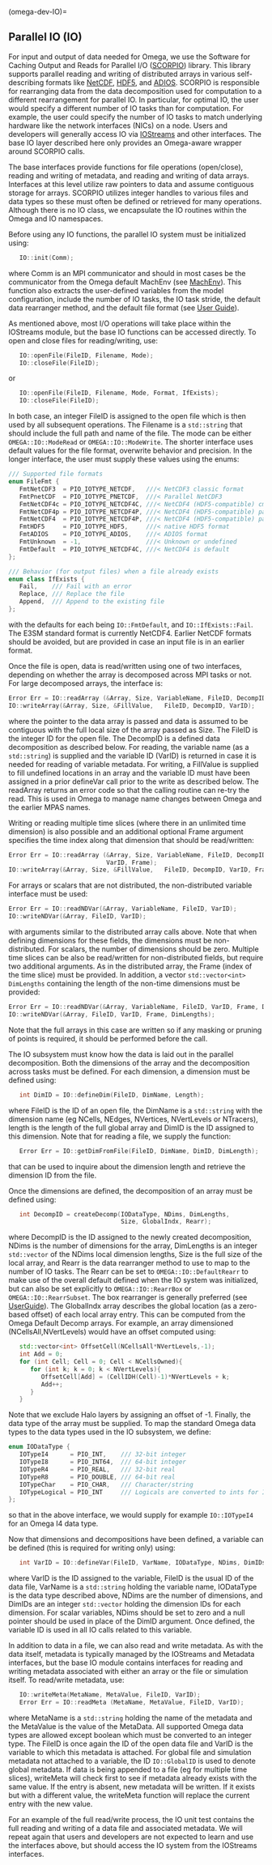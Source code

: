 (omega-dev-IO)=

## Parallel IO (IO)

For input and output of data needed for Omega, we use the Software for
Caching Output and Reads for Parallel I/O
([SCORPIO](https://github.com/E3SM-Project/scorpio)) library. This
library supports parallel reading and writing of distributed arrays in various
self-describing
formats like [NetCDF](https://docs.unidata.ucar.edu/netcdf/),
[HDF5](https://www.hdfgroup.org/solutions/hdf5/),
and [ADIOS](https://csmd.ornl.gov/adios).
SCORPIO is responsible for rearranging data from the data decomposition used
for computation to a different rearrangement for parallel IO. In particular,
for optimal IO, the user would specify a different number of IO tasks than
for computation. For example, the user could specify the number of IO tasks to
match underlying hardware like the network interfaces (NICs) on a node.
Users and developers will generally access IO via
[IOStreams](#omega-user-iostreams)
and other interfaces. The base IO layer described here only provides
an Omega-aware wrapper around SCORPIO calls.

The base interfaces provide functions for file operations (open/close),
reading and writing of metadata, and reading and writing of data arrays.
Interfaces at this level utilize raw pointers to data and assume
contiguous storage for arrays. SCORPIO utilizes integer handles
to various files and data types so these must often be defined or
retrieved for many operations. Although there is no IO class, we encapsulate
the IO routines within the Omega and IO namespaces.

Before using any IO functions, the parallel IO system must be initialized
using:
```c++
   IO::init(Comm);
```
where Comm is an MPI communicator and should in most cases be the communicator
from the Omega default MachEnv (see [MachEnv](#omega-dev-mach-env)). This
function also extracts the user-defined variables from the model configuration,
include the number of IO tasks, the IO task stride, the default data
rearranger method, and the default file format
(see [User Guide](#omega-user-IO)).

As mentioned above, most I/O operations will take place within the IOStreams
module, but the base IO functions can be accessed directly. To open and close
files for reading/writing, use:
```c++
   IO::openFile(FileID, Filename, Mode);
   IO::closeFile(FileID);
```
or
```c++
   IO::openFile(FileID, Filename, Mode, Format, IfExists);
   IO::closeFile(FileID);
```
In both case, an integer FileID is assigned to the open file which is then
used by all subsequent operations. The Filename is a ``std::string`` that
should include the full path and name of the file. The mode can be either
``OMEGA::IO::ModeRead`` or ``OMEGA::IO::ModeWrite``. The shorter interface
uses default values for the file format, overwrite behavior and precision.
In the longer interface, the user must supply these values using the enums:
```c++
/// Supported file formats
enum FileFmt {
   FmtNetCDF3  = PIO_IOTYPE_NETCDF,   ///< NetCDF3 classic format
   FmtPnetCDF  = PIO_IOTYPE_PNETCDF,  ///< Parallel NetCDF3
   FmtNetCDF4c = PIO_IOTYPE_NETCDF4C, ///< NetCDF4 (HDF5-compatible) cmpressed
   FmtNetCDF4p = PIO_IOTYPE_NETCDF4P, ///< NetCDF4 (HDF5-compatible) parallel
   FmtNetCDF4  = PIO_IOTYPE_NETCDF4P, ///< NetCDF4 (HDF5-compatible) parallel
   FmtHDF5     = PIO_IOTYPE_HDF5,     ///< native HDF5 format
   FmtADIOS    = PIO_IOTYPE_ADIOS,    ///< ADIOS format
   FmtUnknown  = -1,                  ///< Unknown or undefined
   FmtDefault  = PIO_IOTYPE_NETCDF4C, ///< NetCDF4 is default
};

/// Behavior (for output files) when a file already exists
enum class IfExists {
   Fail,    /// Fail with an error
   Replace, /// Replace the file
   Append,  /// Append to the existing file
};

```
with the defaults for each being ``IO::FmtDefault``, and
``IO::IfExists::Fail``. The E3SM standard format is currently
NetCDF4. Earlier NetCDF formats should be avoided, but are provided in
case an input file is in an earlier format.

Once the file is open, data is read/written using one of two interfaces,
depending on whether the array is decomposed across MPI tasks or not. For
large decomposed arrays, the interface is:
```c++
Error Err = IO::readArray (&Array, Size, VariableName, FileID, DecompID, VarID);
IO::writeArray(&Array, Size, &FillValue,   FileID, DecompID, VarID);
```
where the pointer to the data array is passed and data is assumed to be
contiguous with the full local size of the array passed as Size. The FileID is
the integer ID for the open file. The DecompID is a defined data decomposition
as described below. For reading, the variable name (as a ``std::string``) is
supplied and the variable ID (VarID) is returned in case it is needed for
reading of variable metadata. For writing, a FillValue is supplied to fill
undefined locations in an array and the variable ID must have been assigned
in a prior defineVar call prior to the write as described below. The readArray
returns an error code so that the calling routine can re-try the read. This
is used in Omega to manage name changes between Omega and the earlier MPAS
names.

Writing or reading multiple time slices (where there in an unlimited time
dimension) is also possible and an additional optional Frame argument
specifies the time index along that dimension that should be read/written:
```c++
Error Err = IO::readArray (&Array, Size, VariableName, FileID, DecompID,
                           VarID, Frame);
IO::writeArray(&Array, Size, &FillValue,   FileID, DecompID, VarID, Frame);
```

For arrays or scalars that are not distributed, the non-distributed variable
interface must be used:
```c++
Error Err = IO::readNDVar(&Array, VariableName, FileID, VarID);
IO::writeNDVar(&Array, FileID, VarID);
```
with arguments similar to the distributed array calls above. Note that
when defining dimensions for these fields, the dimensions must be
non-distributed. For scalars, the number of dimensions should be zero.
Multiple time slices can be also be read/written for non-distributed fields,
but require two additional arguments. As in the distributed array, the
Frame (index of the time slice) must be provided. In addition, a vector
``std::vector<int> DimLengths`` containing the length of the non-time
dimensions must be provided:
```c++
Error Err = IO::readNDVar(&Array, VariableName, FileID, VarID, Frame, DimLengths);
IO::writeNDVar(&Array, FileID, VarID, Frame, DimLengths);
```
Note that the full arrays in this case are written so if any masking or
pruning of points is required, it should be performed before the call.

The IO subsystem must know how the data is laid out in the parallel
decomposition. Both the dimensions of the array and the decomposition
across tasks must be defined. For each dimension, a dimension must be
defined using:
```c++
   int DimID = IO::defineDim(FileID, DimName, Length);
```
where FileID is the ID of an open file, the DimName is a ``std::string``
with the dimension name (eg NCells, NEdges, NVertices, NVertLevels or
NTracers), length is the length of the full global array and DimID is
the ID assigned to this dimension. Note that for reading a file, we
supply the function:
```c++
   Error Err = IO::getDimFromFile(FileID, DimName, DimID, DimLength);
```
that can be used to inquire about the dimension length and retrieve the
dimension ID from the file.

Once the dimensions are defined, the decomposition of an array must
be defined using:
```c++
   int DecompID = createDecomp(IODataType, NDims, DimLengths,
                               Size, GlobalIndx, Rearr);
```
where DecompID is the ID assigned to the newly created decomposition,
NDims is the number of dimensions for the array, DimLengths is an
integer ``std::vector`` of the NDims local dimension lengths, Size is the
full size of the local array, and Rearr is the data rearranger method
to use to map to the number of IO tasks. The Rearr can be set to
``OMEGA::IO::DefaultRearr`` to make use of the overall default defined
when the IO system was initialized, but can also be set explicitly to
``OMEGA::IO::RearrBox`` or ``OMEGA::IO::RearrSubset``. The box rearranger
is generally preferred (see [UserGuide](#omega-user-IO)). The GlobalIndx
array describes the global location (as a zero-based offset) of each
local array entry. This can be computed from the Omega Default Decomp
arrays. For example, an array dimensioned (NCellsAll,NVertLevels) would
have an offset computed using:
```c++
   std::vector<int> OffsetCell(NCellsAll*NVertLevels,-1);
   int Add = 0;
   for (int Cell; Cell = 0; Cell < NCellsOwned){
      for (int k; k = 0; k < NVertLevels){
         OffsetCell[Add] = (CellIDH(Cell)-1)*NVertLevels + k;
         Add++;
      }
   }
```
Note that we exclude Halo layers by assigning an offset of -1. Finally,
the data type of the array must be supplied. To map the standard Omega
data types to the data types used in the IO subsystem, we define:
```c++
enum IODataType {
   IOTypeI4      = PIO_INT,    /// 32-bit integer
   IOTypeI8      = PIO_INT64,  /// 64-bit integer
   IOTypeR4      = PIO_REAL,   /// 32-bit real
   IOTypeR8      = PIO_DOUBLE, /// 64-bit real
   IOTypeChar    = PIO_CHAR,   /// Character/string
   IOTypeLogical = PIO_INT     /// Logicals are converted to ints for IO
};
```
so that in the above interface, we would supply for example ``IO::IOTypeI4``
for an Omega I4 data type.

Now that dimensions and decompositions have been defined, a variable can
be defined (this is required for writing only) using:
```c++
   int VarID = IO::defineVar(FileID, VarName, IODataType, NDims, DimIDs);
```
where VarID is the ID assigned to the variable, FileID is the usual ID of
the data file, VarName is a ``std::string`` holding the variable name,
IODataType is the data type described above, NDims are the number of dimensions,
and DimIDs are an integer ``std::vector`` holding the dimension IDs for each
dimension. For scalar variables, NDims should be set to zero and a null pointer
should be used in place of the DimID argument. Once defined, the variable ID
is used in all IO calls related to this variable.

In addition to data in a file, we can also read and write metadata. As with
the data itself, metadata is typically managed by the IOStreams and Metadata
interfaces, but the base IO module contains interfaces for reading and
writing metadata associated with either an array or the file or simulation
itself. To read/write metadata, use:
```c++
   IO::writeMeta(MetaName, MetaValue, FileID, VarID);
   Error Err = IO::readMeta (MetaName, MetaValue, FileID, VarID);
```
where MetaName is a ``std::string`` holding the name of the metadata and
the MetaValue is the value of the MetaData. All supported Omega data types are
allowed except boolean which must be converted to an integer type. The FileID
is once again the ID of the open data file and VarID is the variable to which
this metadata is attached. For global file and simulation metadata not attached
to a variable, the ID ``IO::GlobalID`` is used to denote global metadata. If
data is being appended to a file (eg for multiple time slices), writeMeta will
check first to see if metadata already exists with the same value. If the
entry is absent, new metadata will be written. If it exists but with a
different value, the writeMeta function will replace the current entry with
the new value.

For an example of the full read/write process, the IO unit test contains
the full reading and writing of a data file and associated metadata. We
will repeat again that users and developers are not expected to learn and
use the interfaces above, but should access the IO system from the IOStreams
interfaces.
